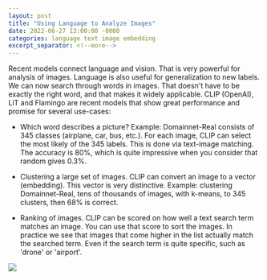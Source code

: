 ```yaml
---
layout: post
title: "Using Language to Analyze Images"
date: 2022-06-27 13:00:00 -0000
categories: language text image embedding
excerpt_separator: <!--more-->
---
```


Recent models connect language and vision. 
That is very powerful for analysis of images. 
Language is also useful for generalization to new labels. 
We can now search through words in images. That doesn't have to be exactly the right word, and that makes it widely applicable. 
CLIP (OpenAI), LiT and Flamingo are recent models that show great performance and promise for several use-cases: 

- Which word describes a picture? Example: Domainnet-Real consists of 345 classes (airplane, car, bus, etc.). For each image, CLIP can select the most likely of the 345 labels. This is done via text-image matching. The accuracy is 80%, which is quite impressive when you consider that random gives 0.3%.

- Clustering a large set of images. CLIP can convert an image to a vector (embedding). This vector is very distinctive. Example: clustering Domainnet-Real, tens of thousands of images, with k-means, to 345 clusters, then 68% is correct.

- Ranking of images. CLIP can be scored on how well a text search term matches an image. You can use that score to sort the images. In practice we see that images that come higher in the list actually match the searched term. Even if the search term is quite specific, such as 'drone' or 'airport'.

<img src="https://gertjanburghouts.github.io/pictures/clip-segatt.jpg">
